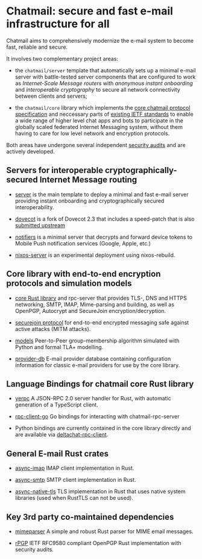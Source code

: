 
# Chatmail: secure and fast e-mail infrastructure for all 

Chatmail aims to comprehensively modernize the e-mail system to become fast, reliable and secure. 

It involves two complementary project areas: 

- the `chatmail/server` template that automatically sets up a minimal
  e-mail server with battle-tested server components 
  that are configured to work as *Internet-Scale Message routers* 
  with *anonymous instant onboarding* and *interoperable cryptography* to secure all
  network connectivity between clients and servers;

- the `chatmail/core` library which implements the 
  [core chatmail protocol specification](https://github.com/chatmail/core/blob/main/spec.md)
  and neccessary parts of [existing IETF standards](https://github.com/chatmail/core/blob/main/standards.md) to enable a wide range of higher level chat apps and bots 
  to participate in the globally scaled federated Internet Messaging system, 
  without them having to care for low level network and encryption protocols. 

Both areas have undergone several independent [security audits](https://delta.chat/en/help#security-audits) and are actively developed. 


## Servers for interoperable cryptographically-secured Internet Message routing

- [server](https://github.com/chatmail/server) is the main template to deploy a minimal and 
  fast e-mail server providing instant onboarding and cryptographically secured interoperability. 

- [dovecot](https://github.com/chatmail/dovecot) is a fork of Dovecot 2.3 that includes 
  a speed-patch that is also [submitted upstream](https://github.com/dovecot/core/pull/216)

- [notifiers](https://github.com/chatmail/notifiers) is a minimal server 
  that decrypts and forward device tokens to
  Mobile Push notification services (Google, Apple, etc.)

- [nixos-server](https://github.com/chatmail/nixos-chatmail) 
  is an experimental deployment using nixos-rebuild. 


## Core library with end-to-end encryption protocols and simulation models

- [core Rust library](https://github.com/chatmail/core) and rpc-server that provides
  TLS-, DNS and HTTPS networking, SMTP, IMAP, Mime-parsing and building,
  as well as OpenPGP, Autocrypt and SecureJoin encryption/decryption. 

- [securejoin protocol](https://github.com/chatmail/securejoin) for end-to-end
  encrypted messaging safe against active attacks (MITM attacks). 

- [models](https://github.com/chatmail/models) Peer-to-Peer group-membership algorithm
  simulated with Python and formal TLA+ modelling. 

- [provider-db](https://github.com/chatmail/provider-db) E-mail provider database
  containing configuration information for classic e-mail providers 
  for use by the core library. 

## Language Bindings for chatmail core Rust library 

- [yerpc](https://github.com/chatmail/yerpc) A JSON-RPC 2.0 server handler for Rust, 
  with automatic generation of a TypeScript client.

- [rpc-client-go](https://github.com/chatmail/rpc-client-go) Go bindings for interacting with chatmail-rpc-server 

- Python bindings are currently contained in the core library directly
  and are available via [deltachat-rpc-client](https://pypi.org/project/deltachat-rpc-client). 


## General E-mail Rust crates 

- [async-imap](https://github.com/chatmail/async-imap) IMAP client implementation in Rust. 

- [async-smtp](https://github.com/chatmail/async-smtp) SMTP client implementation in Rust. 

- [async-native-tls](https://github.com/chatmail/async-native-tls) TLS implementation in
  Rust that uses native system libraries (used when RustTLS can not be used). 

## Key 3rd party co-maintained dependencies 

- [mimeparser](https://crates.io/crates/mailparse) A simple and robust
  Rust parser for MIME email messages. 

- [rPGP](https://github.com/rpgp/rpgp) IETF RFC9580 compliant OpenPGP Rust
  implementation with security audits. 

